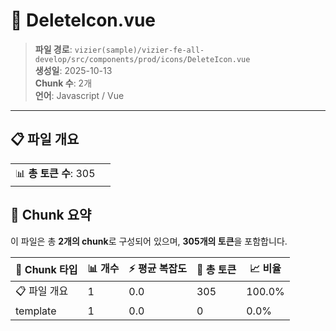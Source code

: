 # 📄 DeleteIcon.vue

> **파일 경로**: `vizier(sample)/vizier-fe-all-develop/src/components/prod/icons/DeleteIcon.vue`  
> **생성일**: 2025-10-13  
> **Chunk 수**: 2개  
> **언어**: Javascript / Vue
---


## 📋 파일 개요

| | |
|--|--|
| 📊 **총 토큰 수**: 305 |  |






## 🧩 Chunk 요약

이 파일은 총 **2개의 chunk**로 구성되어 있으며, **305개의 토큰**을 포함합니다.

| 🧩 Chunk 타입 | 📊 개수 | ⚡ 평균 복잡도 | 📝 총 토큰 | 📈 비율 |
|---------------|--------|-------------|----------|--------|
| 📋 파일 개요 | 1 | 0.0 | 305 | 100.0% |
| template | 1 | 0.0 | 0 | 0.0% |

